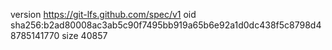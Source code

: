version https://git-lfs.github.com/spec/v1
oid sha256:b2ad80008ac3ab5c90f7495bb919a65b6e92a1d0dc438f5c8798d48785141770
size 40857
